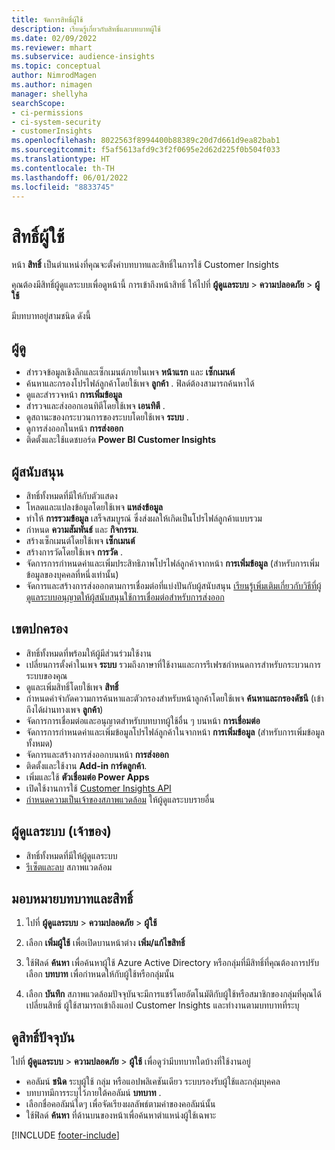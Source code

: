 ```yaml
---
title: จัดการสิทธิ์ผู้ใช้
description: เรียนรู้เกี่ยวกับสิทธิ์และบทบาทผู้ใช้
ms.date: 02/09/2022
ms.reviewer: mhart
ms.subservice: audience-insights
ms.topic: conceptual
author: NimrodMagen
ms.author: nimagen
manager: shellyha
searchScope:
- ci-permissions
- ci-system-security
- customerInsights
ms.openlocfilehash: 8022563f8994400b88389c20d7d661d9ea82bab1
ms.sourcegitcommit: f5af5613afd9c3f2f0695e2d62d225f0b504f033
ms.translationtype: HT
ms.contentlocale: th-TH
ms.lasthandoff: 06/01/2022
ms.locfileid: "8833745"
---
```

# <a name="user-permissions"></a>สิทธิ์ผู้ใช้

หน้า **สิทธิ์** เป็นตำแหน่งที่คุณจะตั้งค่าบทบาทและสิทธิ์ในการใช้ Customer Insights

คุณต้องมีสิทธิ์ผู้ดูแลระบบเพื่อดูหน้านี้ การเข้าถึงหน้าสิทธิ์ ให้ไปที่ **ผู้ดูแลระบบ** > **ความปลอดภัย** > **ผู้ใช้**

มีบทบาทอยู่สามชนิด ดังนี้

## <a name="viewer"></a>ผู้ดู

- สำรวจข้อมูลเชิงลึกและเซ็กเมนต์ภายในเพจ **หน้าแรก** และ **เซ็กเมนต์**
- ค้นหาและกรองโปรไฟล์ลูกค้าโดยใช้เพจ **ลูกค้า** . ฟิลด์ต้องสามารถค้นหาได้
- ดูและสำรวจหน้า **การเพิ่มข้อมูล**
- สำรวจและส่งออกเอนทิตีโดยใช้เพจ **เอนทิตี** .
- ดูสถานะของกระบวนการของระบบโดยใช้เพจ **ระบบ** .
- ดูการส่งออกในหน้า **การส่งออก**
- ติดตั้งและใช้แดชบอร์ด **Power BI Customer Insights**

## <a name="contributor"></a>ผู้สนับสนุน

- สิทธิ์ทั้งหมดที่มีให้กับตัวแสดง
- โหลดและแปลงข้อมูลโดยใช้เพจ **แหล่งข้อมูล**
- ทำให้ **การรวมข้อมูล** เสร็จสมบูรณ์ ซึ่งส่งผลให้เกิดเป็นโปรไฟล์ลูกค้าแบบรวม
- กำหนด **ความสัมพันธ์** และ **กิจกรรม**.
- สร้างเซ็กเมนต์โดยใช้เพจ **เซ็กเมนต์**
- สร้างการวัดโดยใช้เพจ **การวัด** .
- จัดการการกำหนดค่าและเพิ่มประสิทธิภาพโปรไฟล์ลูกค้าจากหน้า **การเพิ่มข้อมูล** (สำหรับการเพิ่มข้อมูลของบุคคลที่หนึ่งเท่านั้น)
- จัดการและสร้างการส่งออกตามการเชื่อมต่อที่แบ่งปันกับผู้สนับสนุน [เรียนรู้เพิ่มเติมเกี่ยวกับวิธีที่ผู้ดูแลระบบอนุญาตให้ผู้สนับสนุนใช้การเชื่อมต่อสำหรับการส่งออก](connections.md#allow-contributors-to-use-a-connection-for-exports)

## <a name="admin"></a>เขตปกครอง

- สิทธิ์ทั้งหมดที่พร้อมให้ผู้มีส่วนร่วมใช้งาน
- เปลี่ยนการตั้งค่าในเพจ **ระบบ** รวมถึงภาษาที่ใช้งานและการรีเฟรชกำหนดการสำหรับกระบวนการระบบของคุณ
- ดูและเพิ่มสิทธิ์โดยใช้เพจ **สิทธิ์**
- กำหนดคำจำกัดความการค้นหาและตัวกรองสำหรับหน้าลูกค้าโดยใช้เพจ **ค้นหาและกรองดัชนี** (เข้าถึงได้ผ่านทางเพจ **ลูกค้า**)
- จัดการการเชื่อมต่อและอนุญาตสำหรับบทบาทผู้ใช้อื่น ๆ บนหน้า **การเชื่อมต่อ**
- จัดการการกำหนดค่าและเพิ่มข้อมูลโปรไฟล์ลูกค้าในจากหน้า **การเพิ่มข้อมูล** (สำหรับการเพิ่มข้อมูลทั้งหมด)
- จัดการและสร้างการส่งออกบนหน้า **การส่งออก**
- ติดตั้งและใช้งาน **Add-in การ์ดลูกค้า**.
- เพิ่มและใช้ **ตัวเชื่อมต่อ Power Apps**
- เปิดใช้งานการใช้ [Customer Insights API](apis.md)
- [กำหนดความเป็นเจ้าของสภาพแวดล้อม](manage-environments.md#change-the-owner-of-an-environment) ให้ผู้ดูแลระบบรายอื่น

## <a name="admin-owner"></a>ผู้ดูแลระบบ (เจ้าของ)

- สิทธิ์ทั้งหมดที่มีให้ผู้ดูแลระบบ
- [รีเซ็ตและลบ](manage-environments.md#reset-an-existing-environment-preview) สภาพแวดล้อม

## <a name="assign-roles-and-permissions"></a>มอบหมายบทบาทและสิทธิ์

1. ไปที่ **ผู้ดูแลระบบ** > **ความปลอดภัย** > **ผู้ใช้**

1. เลือก **เพิ่มผู้ใช้** เพื่อเปิดบานหน้าต่าง **เพิ่ม/แก้ไขสิทธิ์**

1. ใช้ฟิลด์ **ค้นหา** เพื่อค้นหาผู้ใช้ Azure Active Directory หรือกลุ่มที่มีสิทธิ์ที่คุณต้องการปรับ เลือก **บทบาท** เพื่อกำหนดให้กับผู้ใช้หรือกลุ่มนั้น

1. เลือก **บันทึก** สภาพแวดล้อมปัจจุบันจะมีการแชร์โดยอัตโนมัติกับผู้ใช้หรือสมาชิกของกลุ่มที่คุณได้เปลี่ยนสิทธิ์ ผู้ใช้สามารถเข้าถึงแอป Customer Insights และทำงานตามบทบาทที่ระบุ

## <a name="view-current-permissions"></a>ดูสิทธิ์ปัจจุบัน

ไปที่ **ผู้ดูแลระบบ** > **ความปลอดภัย** > **ผู้ใช้** เพื่อดูว่ามีบทบาทใดบ้างที่ใช้งานอยู่

- คอลัมน์ **ชนิด** ระบุผู้ใช้ กลุ่ม หรือแอปพลิเคชันเดียว ระบบรองรับผู้ใช้และกลุ่มบุคคล
- บทบาทมีการระบุไว้ภายใต้คอลัมน์ **บทบาท** .
- เลือกชื่อคอลัมน์ใดๆ เพื่อจัดเรียงผลลัพธ์ตามค่าของคอลัมน์นั้น
- ใช้ฟิลด์ **ค้นหา** ที่ด้านบนของหน้าเพื่อค้นหาตำแหน่งผู้ใช้เฉพาะ


[!INCLUDE [footer-include](includes/footer-banner.md)]
